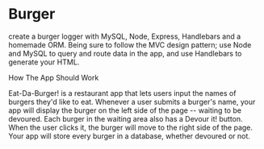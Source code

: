# Burger
create a burger logger with MySQL, Node, Express, Handlebars and a homemade ORM. Being sure to follow the MVC design pattern; use Node and MySQL to query and route data in the app, and use Handlebars to generate your HTML.


How The App Should Work

Eat-Da-Burger! is a restaurant app that lets users input the names of burgers they'd like to eat. Whenever a user submits a burger's name, your app will display the burger on the left side of the page -- waiting to be devoured. Each burger in the waiting area also has a Devour it! button. When the user clicks it, the burger will move to the right side of the page. Your app will store every burger in a database, whether devoured or not.
